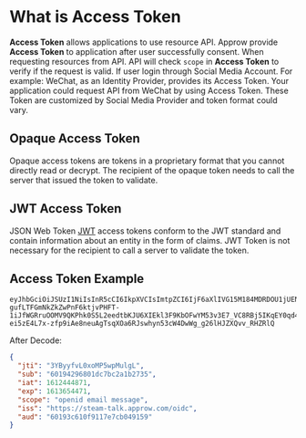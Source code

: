 # What is Access Token

<LastUpdated/>

**Access Token** allows applications to use resource API. Approw provide **Access Token** to application after user successfully consent. When requesting resources from API. API will check `scope` in **Access Token** to verify if the request is valid. 
If user login through Social Media Account. For example: WeChat, as an Identity Provider, provides its Access Token. Your application could request API from WeChat by using Access Token. These Token are customized by Social Media Provider and token format could vary.

## Opaque Access Token

Opaque access tokens are tokens in a proprietary format that you cannot directly read or decrypt. The recipient of the opaque  token needs to call the server that issued the token to validate.

## JWT Access Token

JSON Web Token [JWT](https://tools.ietf.org/html/rfc7519) access tokens conform to the JWT standard and contain information about an entity in the form of claims. JWT Token is not necessary for the recipient to call a server to validate the token.

## Access Token Example

```
eyJhbGciOiJSUzI1NiIsInR5cCI6IkpXVCIsImtpZCI6IjF6aXlIVG15M184MDRDOU1jUENHVERmYWJCNThBNENlZG9Wa3VweXdVeU0ifQ.eyJqdGkiOiIzWUJ5eWZ2TDB4b01QNXdwTXVsZ0wiLCJzdWIiOiI2MDE5NDI5NjgwMWRjN2JjMmExYjI3MzUiLCJpYXQiOjE2MTI0NDQ4NzEsImV4cCI6MTYxMzY1NDQ3MSwic2NvcGUiOiJvcGVuaWQgZW1haWwgbWVzc2FnZSIsImlzcyI6Imh0dHBzOi8vc3RlYW0tdGFsay5hdXRoaW5nLmNuL29pZGMiLCJhdWQiOiI2MDE5M2M2MTBmOTExN2U3Y2IwNDkxNTkifQ.cYyZ6buwAjp7DzrYQEhvz5rvUBhkv_s8xzuv2JHgzYx0jbqqsWrA_-gufLTFGmNkZkZwPnF6ktjvPHFT-1iJfWGRruOOMV9QKPhk0S5L2eedtbKJU6XIEkl3F9KbOFwYM53v3E7_VC8RBj5IKqEY0qd4mW36C9VbS695wZlvMYnmXhIopYsd5c83i39fLBF8vEBZE1Rq6tqTQTbHAasR2eUz1LnOqxNp2NNkV2dzlcNIksSDbEGjTNkWceeTWBRtFMi_o9EWaHExdm5574jQ-ei5zE4L7x-zfp9iAe8neuAgTsqXOa6RJswhyn53cW4DwWg_g26lHJZXQvv_RHZRlQ
```

After Decode:

```json
{
  "jti": "3YByyfvL0xoMP5wpMulgL",
  "sub": "60194296801dc7bc2a1b2735",
  "iat": 1612444871,
  "exp": 1613654471,
  "scope": "openid email message",
  "iss": "https://steam-talk.approw.com/oidc",
  "aud": "60193c610f9117e7cb049159"
}
```
